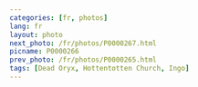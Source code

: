 ```yaml
---
categories: [fr, photos]
lang: fr
layout: photo
next_photo: /fr/photos/P0000267.html
picname: P0000266
prev_photo: /fr/photos/P0000265.html
tags: [Dead Oryx, Hottentotten Church, Ingo]
---
```

